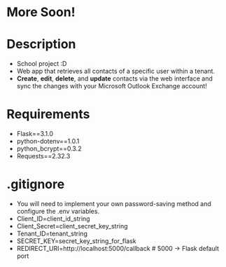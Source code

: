 # More Soon!

# Description
- School project :D
- Web app that retrieves all contacts of a specific user within a tenant.
- **Create**, **edit**, **delete**, and **update** contacts via the web interface and sync the changes with your Microsoft Outlook Exchange account!

# Requirements
- Flask==3.1.0
- python-dotenv==1.0.1
- python_bcrypt==0.3.2
- Requests==2.32.3
  
# .gitignore
- You will need to implement your own password-saving method and configure the .env variables.
- Client_ID=client_id_string
- Client_Secret=client_secret_key_string
- Tenant_ID=tenant_string
- SECRET_KEY=secret_key_string_for_flask
- REDIRECT_URI=http://localhost:5000/callback # 5000 -> Flask default port
